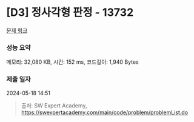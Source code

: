 # [D3] 정사각형 판정 - 13732 

[문제 링크](https://swexpertacademy.com/main/code/problem/problemDetail.do?contestProbId=AX8BAN1qTwoDFARO) 

### 성능 요약

메모리: 32,080 KB, 시간: 152 ms, 코드길이: 1,940 Bytes

### 제출 일자

2024-05-18 14:51



> 출처: SW Expert Academy, https://swexpertacademy.com/main/code/problem/problemList.do